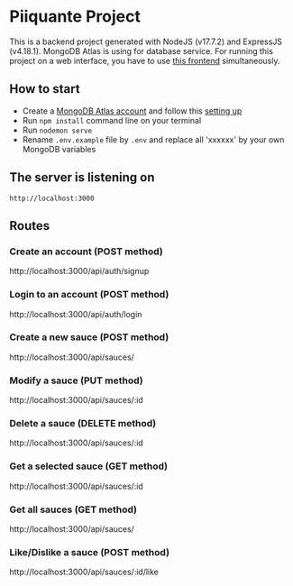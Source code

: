 # Piiquante Project

This is a backend project generated with NodeJS (v17.7.2) and ExpressJS (v4.18.1).
MongoDB Atlas is using for database service.
For running this project on a web interface, you have to use [this frontend](https://github.com/OpenClassrooms-Student-Center/Web-Developer-P6) simultaneously.

## How to start
  - Create a [MongoDB Atlas account](https://www.mongodb.com/cloud/atlas/register) and follow this [setting up](https://developer.mozilla.org/en-US/docs/Learn/Server-side/Express_Nodejs/mongoose#setting_up_the_mongodb_database)
  - Run `npm install` command line on your terminal
  - Run `nodemon serve`
  - Rename `.env.example` file by `.env` and replace all 'xxxxxx' by your own MongoDB variables

## The server is listening on 
`http://localhost:3000`

## Routes
### Create an account (POST method)
http://localhost:3000/api/auth/signup

### Login to an account (POST method)
http://localhost:3000/api/auth/login

### Create a new sauce (POST method)
http://localhost:3000/api/sauces/

### Modify a sauce (PUT method)
http://localhost:3000/api/sauces/:id

### Delete a sauce (DELETE method)
http://localhost:3000/api/sauces/:id

### Get a selected sauce (GET method)
http://localhost:3000/api/sauces/:id

### Get all sauces (GET method)
http://localhost:3000/api/sauces/

### Like/Dislike a sauce (POST method)
http://localhost:3000/api/sauces/:id/like

